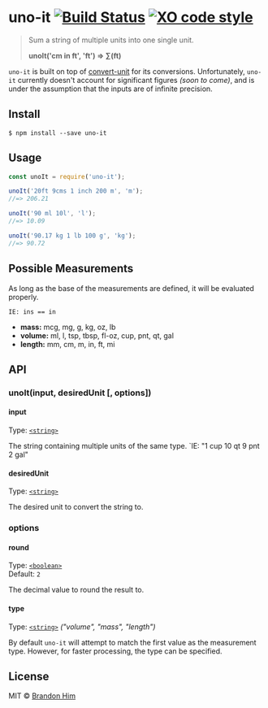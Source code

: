 # uno-it [![Build Status](https://img.shields.io/travis/brh55/uno-it.svg?branch=master)](https://travis-ci.org/brh55/uno-it) [![XO code style](https://img.shields.io/badge/code_style-XO-5ed9c7.svg?style=flat-square)](https://github.com/sindresorhus/xo)

> Sum a string of multiple units into one single unit.
>
> **unoIt('cm in ft', 'ft') => ∑(ft)**

`uno-it` is built on top of [convert-unit](https://www.npmjs.com/package/convert-units) for its conversions. Unfortunately, `uno-it` currently doesn't account for significant figures *(soon to come)*, and is under the assumption that the inputs are of infinite precision.

## Install

```
$ npm install --save uno-it
```

## Usage

```js
const unoIt = require('uno-it');

unoIt('20ft 9cms 1 inch 200 m', 'm');
//=> 206.21

unoIt('90 ml 10l', 'l');
//=> 10.09

unoIt('90.17 kg 1 lb 100 g', 'kg');
//=> 90.72
```

## Possible Measurements
As long as the base of the measurements are defined, it will be evaluated properly.

`IE: ins == in`

- **mass:** mcg, mg, g, kg, oz, lb
- **volume:** ml, l, tsp, tbsp, fl-oz, cup, pnt, qt, gal
- **length:** mm, cm, m, in, ft, mi

## API

### unoIt(input, desiredUnit [, options])

#### input

Type: [`<string>`](https://developer.mozilla.org/en-US/docs/Web/JavaScript/Data_structures#String_type)

The string containing multiple units of the same type. `IE: "1 cup 10 qt 9 pnt 2 gal"

#### desiredUnit

Type: [`<string>`](https://developer.mozilla.org/en-US/docs/Web/JavaScript/Data_structures#String_type)

The desired unit to convert the string to.

### options

#### round

Type: [`<boolean>`](https://developer.mozilla.org/en-US/docs/Web/JavaScript/Data_structures#Number_type)<br>
Default: `2`

The decimal value to round the result to.

#### type

Type: [`<string>`](https://developer.mozilla.org/en-US/docs/Web/JavaScript/Data_structures#String_type) *("volume", "mass", "length")*

By default `uno-it` will attempt to match the first value as the measurement type. However, for faster processing, the type can be specified.

## License

MIT © [Brandon Him](https://github.com/brh55)
